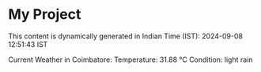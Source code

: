 # My Project

This content is dynamically generated in Indian Time (IST): 2024-09-08 12:51:43 IST


Current Weather in Coimbatore:
Temperature: 31.88 °C
Condition: light rain
